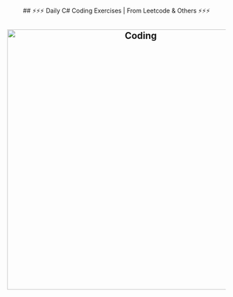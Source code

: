 <div align="center">
## ⚡️⚡️⚡️ Daily C# Coding Exercises | From Leetcode & Others ⚡️⚡️⚡️
</div>
<h2 align="center">
  <img src="https://biomedicalodyssey.blogs.hopkinsmedicine.org/files/2020/02/programming-code-window-GettyImages-1124838925_640.jpg" alt="Coding" width="600px" />
  <br>
</h2>
